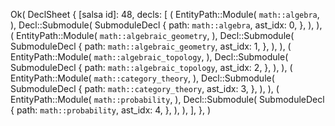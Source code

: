Ok(
    DeclSheet {
        [salsa id]: 48,
        decls: [
            (
                EntityPath::Module(
                    `math::algebra`,
                ),
                Decl::Submodule(
                    SubmoduleDecl {
                        path: `math::algebra`,
                        ast_idx: 0,
                    },
                ),
            ),
            (
                EntityPath::Module(
                    `math::algebraic_geometry`,
                ),
                Decl::Submodule(
                    SubmoduleDecl {
                        path: `math::algebraic_geometry`,
                        ast_idx: 1,
                    },
                ),
            ),
            (
                EntityPath::Module(
                    `math::algebraic_topology`,
                ),
                Decl::Submodule(
                    SubmoduleDecl {
                        path: `math::algebraic_topology`,
                        ast_idx: 2,
                    },
                ),
            ),
            (
                EntityPath::Module(
                    `math::category_theory`,
                ),
                Decl::Submodule(
                    SubmoduleDecl {
                        path: `math::category_theory`,
                        ast_idx: 3,
                    },
                ),
            ),
            (
                EntityPath::Module(
                    `math::probability`,
                ),
                Decl::Submodule(
                    SubmoduleDecl {
                        path: `math::probability`,
                        ast_idx: 4,
                    },
                ),
            ),
        ],
    },
)